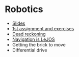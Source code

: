 # Robotics

- [Slides](Slides_day3.pdf)
- [1st assignment and exercises](Assignment-1+exercise.pdf)
- [Dead reckoning](https://en.wikipedia.org/wiki/Dead_reckoning)
- [Navigation is LeJOS](https://lejosnews.wordpress.com/2015/01/17/lejos-navigation/)
- Getting the brick to move
- Differential drive
